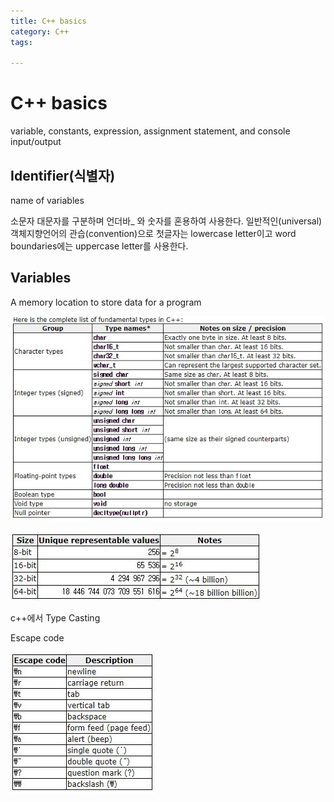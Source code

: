 ```yaml
---
title: C++ basics
category: C++
tags:

---
```


# C++ basics

variable, constants, expression, assignment statement, and console input/output

## Identifier(식별자)

name of variables

소문자 대문자를 구분하며 언더바_ 와 숫자를 혼용하여 사용한다.
일반적인(universal) 객체지향언어의 관습(convention)으로 첫글자는 lowercase letter이고 word boundaries에는 uppercase letter를 사용한다.

## Variables

A memory location to store data for a program

[![Alt text](/assets/img/C++variable.JPG "Variable")][cplusplus]

[![Alt text](/assets/img/data_size.JPG)][cplusplus]

c++에서 Type Casting

Escape code

[![Alt text](/assets/img/Escape_code.JPG)][cplusplus]

[cplusplus]: http://www.cplusplus.com/doc/tutorial/variables/